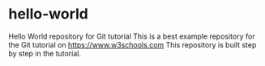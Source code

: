 # hello-world
Hello World repository for Git tutorial
This is a best example repository for the Git tutorial on https://www.w3schools.com
This repository is built step by step in the tutorial.
